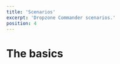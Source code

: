 ```yaml
---
title: 'Scenarios'
excerpt: 'Dropzone Commander scenarios.'
position: 4
---
```

# The basics

<script setup>
  import { data as pages } from '/documents.data'
  const slug = '/en/dzc/scenarios/'
  const filteredPages = pages.filter(page => page?.href.indexOf(slug) > -1
      && page?.href.indexOf('index.html') < 0
      && !page?.href.endsWith('/'))
    .sort((a, b) => a.position - b.position)
</script>

<CategoryCardsContainer :pages="filteredPages" />
